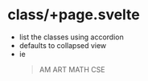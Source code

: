 # class/+page.svelte
- list the classes using accordion
- defaults to collapsed view
- ie 
   > AM
   > ART
   > MATH
   > CSE
